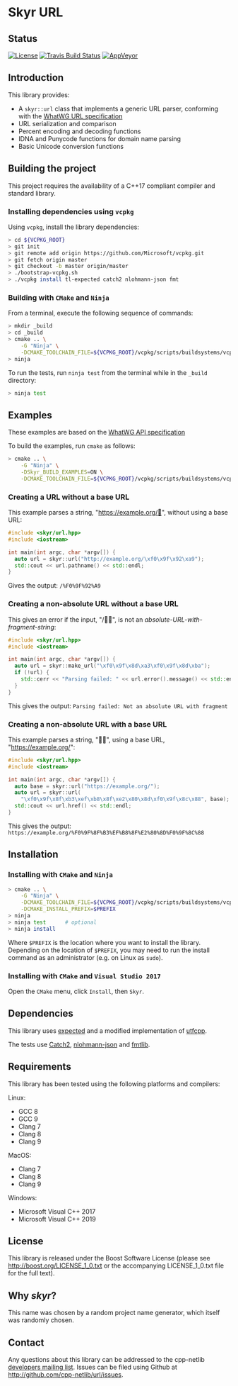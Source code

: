 # Skyr URL

## Status

[![License](
    https://img.shields.io/badge/license-boost-blue.svg "License")](
    https://github.com/cpp-netlib/url/blob/master/LICENSE_1_0.txt)
[![Travis Build Status](
    https://travis-ci.org/cpp-netlib/url.svg?branch=master "Build Status")](
    https://travis-ci.org/cpp-netlib/url)
[![AppVeyor](https://ci.appveyor.com/api/projects/status/1iblsi5apka29dmg?svg=true)](
    https://ci.appveyor.com/project/glynos/url-3aeqd)


## Introduction

This library provides:

* A ``skyr::url`` class that implements a generic URL parser,
  conforming with the [WhatWG URL specification](https://url.spec.whatwg.org/#url-class)
* URL serialization and comparison
* Percent encoding and decoding functions
* IDNA and Punycode functions for domain name parsing
* Basic Unicode conversion functions

## Building the project

This project requires the availability of a C++17 compliant compiler
and standard library.

### Installing dependencies using `vcpkg`

Using `vcpkg`, install the library dependencies:

```bash
> cd ${VCPKG_ROOT}
> git init
> git remote add origin https://github.com/Microsoft/vcpkg.git
> git fetch origin master
> git checkout -b master origin/master
> ./bootstrap-vcpkg.sh
> ./vcpkg install tl-expected catch2 nlohmann-json fmt
```

### Building with `CMake` and `Ninja`

From a terminal, execute the following sequence of commands:

```bash
> mkdir _build
> cd _build
> cmake .. \
    -G "Ninja" \
    -DCMAKE_TOOLCHAIN_FILE=${VCPKG_ROOT}/vcpkg/scripts/buildsystems/vcpkg.cmake
> ninja
```

To run the tests, run `ninja test` from the terminal while in the
`_build` directory:

```bash
> ninja test
```

## Examples

These examples are based on the
[WhatWG API specification](https://url.spec.whatwg.org/#example-5434421b)

To build the examples, run `cmake` as follows:

```bash
> cmake .. \
    -G "Ninja" \
    -DSkyr_BUILD_EXAMPLES=ON \
    -DCMAKE_TOOLCHAIN_FILE=${VCPKG_ROOT}/vcpkg/scripts/buildsystems/vcpkg.cmake
```

### Creating a URL without a base URL

This example parses a string, "https://example.org/💩",
without using a base URL:

```c++
#include <skyr/url.hpp>
#include <iostream>

int main(int argc, char *argv[]) {
  auto url = skyr::url("http://example.org/\xf0\x9f\x92\xa9");
  std::cout << url.pathname() << std::endl;
}
```

Gives the output: `/%F0%9F%92%A9`

### Creating a non-absolute URL without a base URL

This gives an error if the input, "/🍣🍺", is not an
*absolute-URL-with-fragment-string*:

```c++
#include <skyr/url.hpp>
#include <iostream>

int main(int argc, char *argv[]) {
  auto url = skyr::make_url("\xf0\x9f\x8d\xa3\xf0\x9f\x8d\xba");
  if (!url) {
    std::cerr << "Parsing failed: " << url.error().message() << std::endl;
  }
}
```

This gives the output: `Parsing failed: Not an absolute URL with fragment`

### Creating a non-absolute URL with a base URL

This example parses a string, "🏳️‍🌈", using a base URL, 
"https://example.org/":

```c++
#include <skyr/url.hpp>
#include <iostream>

int main(int argc, char *argv[]) {
  auto base = skyr::url("https://example.org/");
  auto url = skyr::url(
    "\xf0\x9f\x8f\xb3\xef\xb8\x8f\xe2\x80\x8d\xf0\x9f\x8c\x88", base);
  std::cout << url.href() << std::endl;
}
```

This gives the output: `https://example.org/%F0%9F%8F%B3%EF%B8%8F%E2%80%8D%F0%9F%8C%88`

## Installation

### Installing with `CMake` and `Ninja`

```bash
> cmake .. \
    -G "Ninja" \
    -DCMAKE_TOOLCHAIN_FILE=${VCPKG_ROOT}/vcpkg/scripts/buildsystems/vcpkg.cmake \
    -DCMAKE_INSTALL_PREFIX=$PREFIX
> ninja
> ninja test      # optional
> ninja install
```

Where `$PREFIX` is the location where you want to install the
library. Depending on the location of `$PREFIX`, you may need to run
the install command as an administrator (e.g. on Linux as `sudo`).

### Installing with `CMake` and `Visual Studio 2017`

Open the `CMake` menu, click `Install`, then `Skyr`.

## Dependencies

This library uses [expected](https://github.com/TartanLlama/expected)
and a modified implementation of [utfcpp](https://github.com/nemtrif/utfcpp).

The tests use [Catch2](https://github.com/catchorg/catch2),
[nlohmann-json](https://github.com/nlohmann/json) and
[fmtlib](https://github.com/fmtlib/fmt).

## Requirements

This library has been tested using the following platforms and
compilers:

Linux:

* GCC 8
* GCC 9
* Clang 7
* Clang 8
* Clang 9

MacOS:

* Clang 7
* Clang 8
* Clang 9

Windows:

* Microsoft Visual C++ 2017
* Microsoft Visual C++ 2019

## License

This library is released under the Boost Software License (please see
http://boost.org/LICENSE_1_0.txt or the accompanying LICENSE_1_0.txt
file for the full text).

## Why *skyr*?

This name was chosen by a random project name generator, which
itself was randomly chosen.

## Contact

Any questions about this library can be addressed to the cpp-netlib
[developers mailing list]. Issues can be filed using Github at
http://github.com/cpp-netlib/url/issues.

[developers mailing list]: cpp-netlib@googlegroups.com
